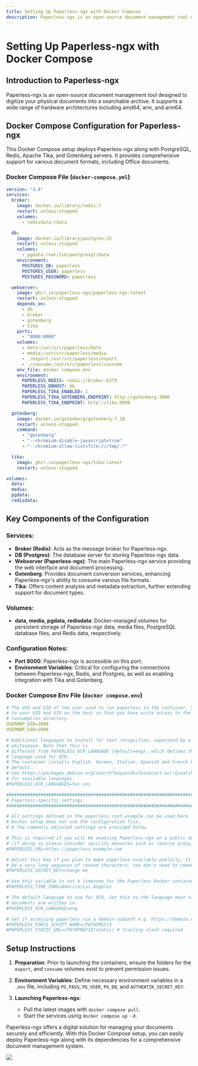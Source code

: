 ```yaml
---
title: Setting Up Paperless-ngx with Docker Compose
description: Paperless-ngx is an open-source document management tool designed to digitize your physical documents into a searchable archive. It supports a wide range of hardware architectures including amd64, arm, and arm64.
---
```


# Setting Up Paperless-ngx with Docker Compose

## Introduction to Paperless-ngx

Paperless-ngx is an open-source document management tool designed to digitize your physical documents into a searchable archive. It supports a wide range of hardware architectures including amd64, arm, and arm64.

## Docker Compose Configuration for Paperless-ngx

This Docker Compose setup deploys Paperless-ngx along with PostgreSQL, Redis, Apache Tika, and Gotenberg servers. It provides comprehensive support for various document formats, including Office documents.

### Docker Compose File (`docker-compose.yml`)

```yaml
version: "3.4"
services:
  broker:
    image: docker.io/library/redis:7
    restart: unless-stopped
    volumes:
      - redisdata:/data

  db:
    image: docker.io/library/postgres:15
    restart: unless-stopped
    volumes:
      - pgdata:/var/lib/postgresql/data
    environment:
      POSTGRES_DB: paperless
      POSTGRES_USER: paperless
      POSTGRES_PASSWORD: paperless

  webserver:
    image: ghcr.io/paperless-ngx/paperless-ngx:latest
    restart: unless-stopped
    depends_on:
      - db
      - broker
      - gotenberg
      - tika
    ports:
      - "8000:8000"
    volumes:
      - data:/usr/src/paperless/data
      - media:/usr/src/paperless/media
      - ./export:/usr/src/paperless/export
      - ./consume:/usr/src/paperless/consume
    env_file: docker compose.env
    environment:
      PAPERLESS_REDIS: redis://broker:6379
      PAPERLESS_DBHOST: db
      PAPERLESS_TIKA_ENABLED: 1
      PAPERLESS_TIKA_GOTENBERG_ENDPOINT: http://gotenberg:3000
      PAPERLESS_TIKA_ENDPOINT: http://tika:9998

  gotenberg:
    image: docker.io/gotenberg/gotenberg:7.10
    restart: unless-stopped
    command:
      - "gotenberg"
      - "--chromium-disable-javascript=true"
      - "--chromium-allow-list=file:///tmp/.*"

  tika:
    image: ghcr.io/paperless-ngx/tika:latest
    restart: unless-stopped

volumes:
  data:
  media:
  pgdata:
  redisdata:
```

## Key Components of the Configuration

### Services:

- **Broker (Redis)**: Acts as the message broker for Paperless-ngx.
- **DB (Postgres)**: The database server for storing Paperless-ngx data.
- **Webserver (Paperless-ngx)**: The main Paperless-ngx service providing the web interface and document processing.
- **Gotenberg**: Provides document conversion services, enhancing Paperless-ngx's ability to consume various file formats.
- **Tika**: Offers content analysis and metadata extraction, further extending support for document types.

### Volumes:

- **data, media, pgdata, redisdata**: Docker-managed volumes for persistent storage of Paperless-ngx data, media files, PostgreSQL database files, and Redis data, respectively.

### Configuration Notes:

- **Port 8000**: Paperless-ngx is accessible on this port.
- **Environment Variables**: Critical for configuring the connections between Paperless-ngx, Redis, and Postgres, as well as enabling integration with Tika and Gotenberg.

### Docker Compose Env File (`docker compose.env`)

```yaml
# The UID and GID of the user used to run paperless in the container. Set this
# to your UID and GID on the host so that you have write access to the
# consumption directory.
USERMAP_UID=1000
USERMAP_GID=1000

# Additional languages to install for text recognition, separated by a
# whitespace. Note that this is
# different from PAPERLESS_OCR_LANGUAGE (default=eng), which defines the
# language used for OCR.
# The container installs English, German, Italian, Spanish and French by
# default.
# See https://packages.debian.org/search?keywords=tesseract-ocr-&searchon=names&suite=buster
# for available languages.
#PAPERLESS_OCR_LANGUAGES=tur ces

###############################################################################
# Paperless-specific settings                                                 #
###############################################################################

# All settings defined in the paperless.conf.example can be used here. The
# Docker setup does not use the configuration file.
# A few commonly adjusted settings are provided below.

# This is required if you will be exposing Paperless-ngx on a public domain
# (if doing so please consider security measures such as reverse proxy)
#PAPERLESS_URL=https://paperless.example.com

# Adjust this key if you plan to make paperless available publicly. It should
# be a very long sequence of random characters. You don't need to remember it.
#PAPERLESS_SECRET_KEY=change-me

# Use this variable to set a timezone for the Paperless Docker containers. If not specified, defaults to UTC.
#PAPERLESS_TIME_ZONE=America/Los_Angeles

# The default language to use for OCR. Set this to the language most of your
# documents are written in.
#PAPERLESS_OCR_LANGUAGE=eng

# Set if accessing paperless via a domain subpath e.g. https://domain.com/PATHPREFIX and using a reverse-proxy like traefik or nginx
#PAPERLESS_FORCE_SCRIPT_NAME=/PATHPREFIX
#PAPERLESS_STATIC_URL=/PATHPREFIX/static/ # trailing slash required

```

## Setup Instructions

1. **Preparation**: Prior to launching the containers, ensure the folders for the `export`, and `consume` volumes exist to prevent permission issues.
   
2. **Environment Variables**: Define necessary environment variables in a `.env` file, including `PG_PASS`, `PG_USER`, `PG_DB`, and `AUTHENTIK_SECRET_KEY`.

3. **Launching Paperless-ngx**:
   - Pull the latest images with `docker compose pull`.
   - Start the services using `docker compose up -d`.

Paperless-ngx offers a digital solution for managing your documents securely and efficiently. With this Docker Compose setup, you can easily deploy Paperless-ngx along with its dependencies for a comprehensive document management system.

<a href="https://www.buymeacoffee.com/techdox"><img src="https://img.buymeacoffee.com/button-api/?text=Buy me a cup of tea&emoji=🍵&slug=techdox&button_colour=FFDD00&font_colour=000000&font_family=Cookie&outline_colour=000000&coffee_colour=ffffff" /></a>
